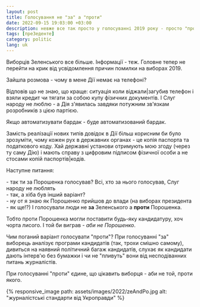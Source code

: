 ```yaml
---
layout: post
title: Голосування не "за" а "проти"
date: 2022-09-15 19:03:00 +03:00
description: невже все так просто у голосуванні 2019 року - просто "проти Порошенка"
tags: [преЗеденте]
category: politic
lang: uk
---
```


Виборців Зеленського все більше.
Інформації - теж.
Головне тепер не перейти на крик від усвідомлення причин помилки на виборах 2019.
 
Зайшла розмова - чому в мене Дії немає на телефоні?

Відповів що не знаю, що краще: ситуація коли віджали|загубив телефон і взяли кредит чи тягати за собою купу фізичних документів.
І Слуг народу не люблю - а Дія з'явилась завдяки потужним зв'язкам розробників з цією партією.

Якщо автоматизувати бардак - буде автоматизований бардак.

Замість реалізації нових типів довідок в Дії більш корисним би було зрозуміти, чому кожен рух в державних органах - це копія паспорта та податкового коду.
Хай державні установи отримують мою згоду (через ту саму Дію) і мають справу з цифровим підписом фізичної особи а не стосами копій паспортів|кодів.

Наступне питання: 

\- так ти за Порошенка голосував?
Всі, хто за нього голосував, Слуг народу не люблять
<br>
\- так, а хіба був інший варіант?
<br>
\- ну от я знаю як Порошенко прийшов до влади (на виборах президента - як ще!?)
І голосували люди не **за** Зеленського а **проти** Порошенка.

Тобто проти Порошенка могли поставити будь-яку кандидатуру, хоч чорта лисого. 
І той би виграв - _аби не Порошенко_. 

Чим поганий варіант голосувати "проти"?
При голосуванні "за" виборець аналізує програми кандидатів (так, трохи смішно самому),
 дивиться на наявний політичний багаж кандидатів,
 слухає як кандидати дають інтерв'ю без бумажки 
 і чи не "пливуть" вони від несподіванних питань журналістів.

При голосуванні "проти" єдине, що цікавить виборця - аби не той, проти якого.

{% responsive_image path: assets/images/2022/zeAndPo.jpg alt: "журналістські стандарти від Укроправди" %}
